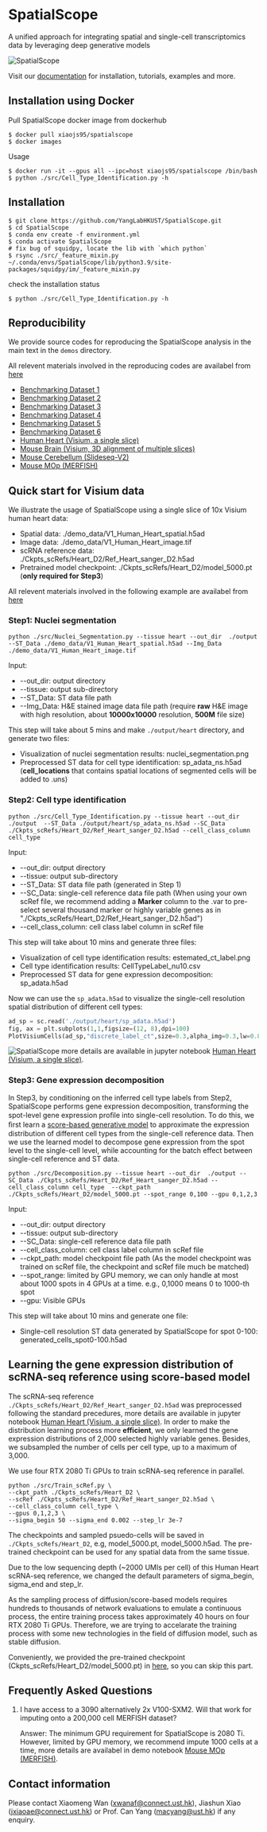 # SpatialScope
A unified approach for integrating spatial and single-cell transcriptomics data by leveraging deep generative models

![SpatialScope](https://github.com/YangLabHKUST/SpatialScope/blob/master/mainfig-flowchat.jpg)

Visit our [documentation](https://spatialscope-tutorial.readthedocs.io/en/latest/) for installation, tutorials, examples and more.

## Installation using Docker
Pull SpatialScope docker image from dockerhub
```shell
$ docker pull xiaojs95/spatialscope
$ docker images
```
Usage
```shell
$ docker run -it --gpus all --ipc=host xiaojs95/spatialscope /bin/bash
$ python ./src/Cell_Type_Identification.py -h
```

## Installation
``` shell
$ git clone https://github.com/YangLabHKUST/SpatialScope.git
$ cd SpatialScope
$ conda env create -f environment.yml
$ conda activate SpatialScope
# fix bug of squidpy, locate the lib with `which python`
$ rsync ./src/_feature_mixin.py ~/.conda/envs/SpatialScope/lib/python3.9/site-packages/squidpy/im/_feature_mixin.py
```
check the installation status
```shell
$ python ./src/Cell_Type_Identification.py -h
```


## Reproducibility

We provide source codes for reproducing the SpatialScope analysis in the main text in the `demos` directory.

All relevent materials involved in the reproducing codes are availabel from [here](https://drive.google.com/drive/folders/1PXv_brtr-tXshBVEd_HSPIagjX9oF7Kg?usp=sharing)

+ [Benchmarking Dataset 1](https://github.com/YangLabHKUST/SpatialScope/blob/master/demos/Benchmarking-Dataset_1.ipynb)
+ [Benchmarking Dataset 2](https://github.com/YangLabHKUST/SpatialScope/blob/master/demos/Benchmarking-Dataset_2.ipynb)
+ [Benchmarking Dataset 3](https://github.com/YangLabHKUST/SpatialScope/blob/master/demos/Benchmarking-Dataset_3.ipynb)
+ [Benchmarking Dataset 4](https://github.com/YangLabHKUST/SpatialScope/blob/master/demos/Benchmarking-Dataset_4.ipynb)
+ [Benchmarking Dataset 5](https://github.com/YangLabHKUST/SpatialScope/blob/master/demos/Benchmarking-Dataset_5.ipynb)
+ [Benchmarking Dataset 6](https://github.com/YangLabHKUST/SpatialScope/blob/master/demos/Benchmarking-Dataset_6.ipynb)
+ [Human Heart (Visium, a single slice)](https://github.com/YangLabHKUST/SpatialScope/blob/master/demos/Human-Heart.ipynb)
+ [Mouse Brain (Visium, 3D alignment of multiple slices)](https://github.com/YangLabHKUST/SpatialScope/blob/master/demos/Mouse-Brain.ipynb)
+ [Mouse Cerebellum (Slideseq-V2)](https://github.com/YangLabHKUST/SpatialScope/blob/master/demos/Mouse-Cerebellum-Slideseq.ipynb)
+ [Mouse MOp (MERFISH)](https://github.com/YangLabHKUST/SpatialScope/blob/master/demos/Mouse-MOp-MERFISH.ipynb)


## Quick start for Visium data

We illustrate the usage of SpatialScope using a single slice of 10x Visium human heart data:
- Spatial data: ./demo_data/V1_Human_Heart_spatial.h5ad
- Image data: ./demo_data/V1_Human_Heart_image.tif
- scRNA reference data: ./Ckpts_scRefs/Heart_D2/Ref_Heart_sanger_D2.h5ad
- Pretrained model checkpoint: ./Ckpts_scRefs/Heart_D2/model_5000.pt (**only required for Step3**)

All relevent materials involved in the following example are availabel from [here](https://drive.google.com/drive/folders/1PXv_brtr-tXshBVEd_HSPIagjX9oF7Kg?usp=sharing)

### Step1: Nuclei segmentation

```
python ./src/Nuclei_Segmentation.py --tissue heart --out_dir  ./output  --ST_Data ./demo_data/V1_Human_Heart_spatial.h5ad --Img_Data  ./demo_data/V1_Human_Heart_image.tif
```

Input:

- --out_dir: output directory
- --tissue: output sub-directory
- --ST_Data: ST data file path
- --Img_Data: H&E stained image data file path (require **raw** H&E image with high resolution, about **10000x10000** resolution, **500M** file size)

This step will take about 5 mins and make `./output/heart` directory, and generate two files:

- Visualization of nuclei segmentation results: nuclei_segmentation.png
- Preprocessed ST data for cell type identification: sp_adata_ns.h5ad (**cell_locations** that contains spatial locations of segmented cells will be added to .uns)


### Step2: Cell type identification

```
python ./src/Cell_Type_Identification.py --tissue heart --out_dir  ./output  --ST_Data ./output/heart/sp_adata_ns.h5ad --SC_Data ./Ckpts_scRefs/Heart_D2/Ref_Heart_sanger_D2.h5ad --cell_class_column cell_type
```

Input:

- --out_dir: output directory
- --tissue: output sub-directory
- --ST_Data: ST data file path (generated in Step 1)
- --SC_Data: single-cell reference data file path (When using your own scRef file, we recommend adding a **Marker** column to the .var to pre-select several thousand marker or highly variable genes as in "./Ckpts_scRefs/Heart_D2/Ref_Heart_sanger_D2.h5ad")
- --cell_class_column: cell class label column in scRef file

This step will take about 10 mins and generate three files:

- Visualization of cell type identification results: estemated_ct_label.png
- Cell type identification results: CellTypeLabel_nu10.csv
- Preprocessed ST data for gene expression decomposition: sp_adata.h5ad

Now we can use the `sp_adata.h5ad` to visualize the single-cell resolution spatial distribution of different cell types:

```python
ad_sp = sc.read('./output/heart/sp_adata.h5ad')
fig, ax = plt.subplots(1,1,figsize=(12, 8),dpi=100)
PlotVisiumCells(ad_sp,"discrete_label_ct",size=0.3,alpha_img=0.3,lw=0.8,ax=ax)
```
![SpatialScope](https://github.com/YangLabHKUST/SpatialScope/blob/master/human-heart-crop.png)
more details are available in jupyter notebook [Human Heart (Visium, a single slice)](https://github.com/YangLabHKUST/SpatialScope/blob/master/demos/Human-Heart.ipynb).


### Step3: Gene expression decomposition

In Step3, by conditioning on the inferred cell type labels from Step2, SpatialScope performs gene expression decomposition, transforming the spot-level gene expression proﬁle into single-cell resolution. To do this, we ﬁrst learn a [score-based generative model](#Learning-the-gene-expression-distribution-of-scRNA-seq-reference-using-score-based-model) to approximate the expression distribution of different cell types from the single-cell reference data. Then we use the learned model to decompose gene expression from the spot level to the single-cell level, while accounting for the batch effect between single-cell reference and ST data.

```
python ./src/Decomposition.py --tissue heart --out_dir  ./output --SC_Data ./Ckpts_scRefs/Heart_D2/Ref_Heart_sanger_D2.h5ad --cell_class_column cell_type  --ckpt_path ./Ckpts_scRefs/Heart_D2/model_5000.pt --spot_range 0,100 --gpu 0,1,2,3
```

Input:

- --out_dir: output directory
- --tissue: output sub-directory
- --SC_Data: single-cell reference data file path 
- --cell_class_column: cell class label column in scRef file
- --ckpt_path: model checkpoint file path (As the model checkpoint was trained on scRef file, the checkpoint and scRef file much be matched)
- --spot_range: limited by GPU memory, we can only handle at most about 1000 spots in 4 GPUs at a time. e.g., 0,1000 means 0 to 1000-th spot
- --gpu: Visible GPUs

This step will take about 10 mins and generate one file:

- Single-cell resolution ST data generated by SpatialScope for spot 0-100: generated_cells_spot0-100.h5ad

## Learning the gene expression distribution of scRNA-seq reference using score-based model

The scRNA-seq reference `./Ckpts_scRefs/Heart_D2/Ref_Heart_sanger_D2.h5ad` was preprocessed following the standard precedures, more details are available in jupyter notebook [Human Heart (Visium, a single slice)](https://github.com/YangLabHKUST/SpatialScope/blob/master/demos/Human-Heart.ipynb). In order to make the distribution learning process more **efficient**, we only learned the gene expression distributions of 2,000 selected highly variable genes.  Besides, we subsampled the number of cells per cell type, up to a maximum of 3,000. 


We use four RTX 2080 Ti GPUs to train scRNA-seq reference in parallel.

```
python ./src/Train_scRef.py \
--ckpt_path ./Ckpts_scRefs/Heart_D2 \
--scRef ./Ckpts_scRefs/Heart_D2/Ref_Heart_sanger_D2.h5ad \
--cell_class_column cell_type \
--gpus 0,1,2,3 \
--sigma_begin 50 --sigma_end 0.002 --step_lr 3e-7 
```
The checkpoints and sampled psuedo-cells will be saved in `./Ckpts_scRefs/Heart_D2`, e.g, model_5000.pt, model_5000.h5ad. The pre-trained checkpoint can be used for any spatial data from the same tissue.

Due to the low sequencing depth (~2000 UMIs per cell) of this Human Heart scRNA-seq reference, we changed the default parameters of sigma_begin, sigma_end and step_lr.

As the sampling process of diffusion/score-based models requires hundreds to thousands of network evaluations to emulate a continuous process, the entire training process takes approximately 40 hours on four RTX 2080 Ti GPUs. Therefore, we are trying to accelarate the training process with some new technologies in the field of diffusion model, such as stable diffusion. 

Conveniently, we provided the pre-trained checkpoint (Ckpts_scRefs/Heart_D2/model_5000.pt) in [here](https://drive.google.com/drive/folders/1PXv_brtr-tXshBVEd_HSPIagjX9oF7Kg?usp=sharing), so you can skip this part.



## Frequently Asked Questions

1. I have access to a 3090 alternatively 2x V100-SXM2. Will that work for imputing onto a 200,000 cell MERFISH dataset?

   Answer: The minimum GPU requirement for SpatialScope is 2080 Ti. However, limited by GPU memory, we recommend impute 1000 cells at a time, more details are availabel in demo notebook [Mouse MOp (MERFISH)](https://github.com/YangLabHKUST/SpatialScope/blob/master/demos/Mouse-MOp-MERFISH.ipynb).


## Contact information

Please contact Xiaomeng Wan (xwanaf@connect.ust.hk), Jiashun Xiao (jxiaoae@connect.ust.hk) or Prof. Can Yang (macyang@ust.hk) if any enquiry.